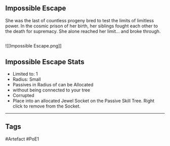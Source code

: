 ## Impossible Escape
She was the last of countless progeny bred to test the limits of limitless power.
In the cosmic prison of her birth, her siblings fought each other to the death
for supremacy. She alone reached her limit... and broke through.
##
![[Impossible Escape.png]]
## Impossible Escape Stats
- Limited to: 1
- Radius: Small
- Passives in Radius of  can be Allocated
- without being connected to your tree
- Corrupted
- Place into an allocated Jewel Socket on the Passive Skill Tree. Right click to remove from the Socket.


---
## Tags
#Artefact
#PoE1